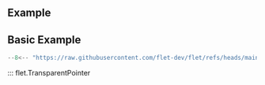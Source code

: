 ## Example

## Basic Example

```python
--8<-- "https://raw.githubusercontent.com/flet-dev/flet/refs/heads/main/sdk/python/examples/controls/transparent-pointer/basic.py"
```

::: flet.TransparentPointer
